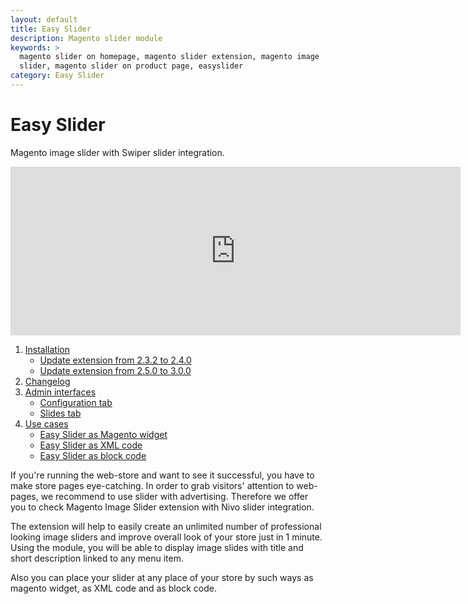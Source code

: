 ```yaml
---
layout: default
title: Easy Slider
description: Magento slider module
keywords: >
  magento slider on homepage, magento slider extension, magento image
  slider, magento slider on product page, easyslider
category: Easy Slider
---
```


# Easy Slider

Magento image slider with Swiper slider integration.

<iframe src="https://player.vimeo.com/video/208296263?autoplay=1&loop=1&color=ff4081" width="720" height="270" frameborder="0" webkitallowfullscreen mozallowfullscreen allowfullscreen></iframe>

 1. [Installation](installation/)
     -  [Update extension from 2.3.2 to 2.4.0](installation/#update-extension-from-232-to-240)
     -  [Update extension from 2.5.0 to 3.0.0](installation/#update-extension-from-250-to-300)
 2. [Changelog](changelog/)
 3. [Admin interfaces](backend/#admin-interfaces)
     -  [Configuration tab](backend/#configuration-tab)
     -  [Slides tab](backend/#slides-tab)
 4. [Use cases](use-cases)
     -  [Easy Slider as Magento widget](use-cases/#easy-slider-as-magento-widget)
     -  [Easy Slider as XML code](use-cases/#easy-slider-as-xml-code)
     -  [Easy Slider as block code](use-cases/#easy-slider-as-block-code)

If you're running the web-store and want to see it successful, you have to
make store pages eye-catching. In order to grab visitors' attention to
web-pages, we recommend to use slider with advertising. Therefore we offer you
to check Magento Image Slider extension with Nivo slider integration.

The extension will help to easily create an unlimited number of professional
looking image sliders and improve overall look of your store just in 1 minute.
Using the module, you will be able to display image slides with title and
short description linked to any menu item.

Also you can place your slider at any place of your store by such ways as
magento widget, as XML code and as block code.
